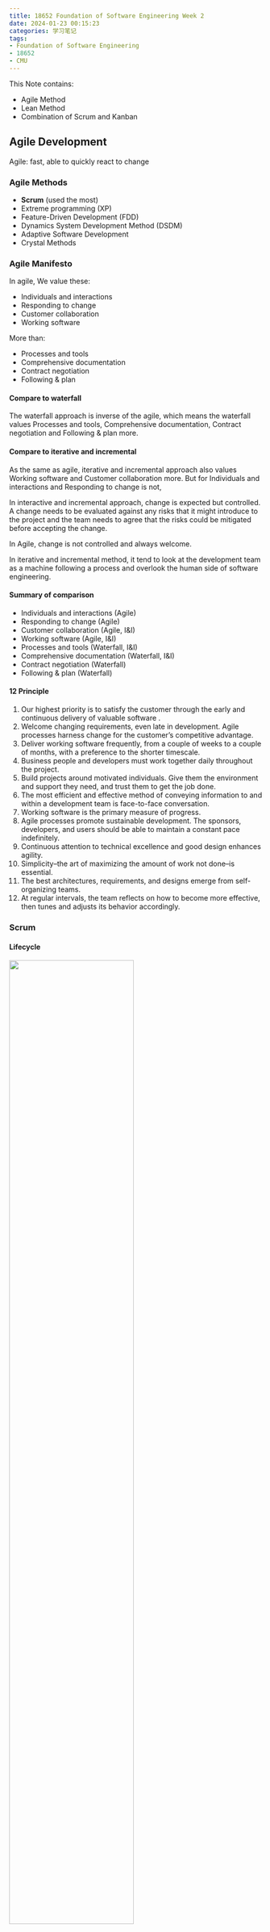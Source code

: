 ```yaml
---
title: 18652 Foundation of Software Engineering Week 2
date: 2024-01-23 00:15:23
categories: 学习笔记
tags: 
- Foundation of Software Engineering
- 18652
- CMU
---
```


This Note contains: 
- Agile Method
- Lean Method
- Combination of Scrum and Kanban

<!-- more -->
<!-- toc -->

## Agile Development

Agile: fast, able to quickly react to change

### Agile Methods

- **Scrum** (used the most)
- Extreme programming (XP)
- Feature-Driven Development (FDD)
- Dynamics System Development Method (DSDM)
- Adaptive Software Development
- Crystal Methods

### Agile Manifesto

In agile, We value these: 

- Individuals and interactions
- Responding to change
- Customer collaboration
- Working software

More than: 

- Processes and tools
- Comprehensive documentation
- Contract negotiation
- Following & plan

#### Compare to waterfall

The waterfall approach is inverse of the agile, which means the waterfall values Processes and tools, Comprehensive documentation, Contract negotiation and Following & plan more.

#### Compare to iterative and incremental

As the same as agile, iterative and incremental approach  also values Working software and Customer collaboration more. But for Individuals and interactions and Responding to change is not,

In interactive and incremental approach, change is expected but controlled.  A change needs to be evaluated against any risks that it might introduce to the project and the team needs to agree that the risks could be mitigated before accepting the change. 

In Agile, change is not controlled and always welcome. 

In iterative and incremental method, it tend to look at the development team as a machine following a process and overlook the human side of software engineering. 

#### Summary of comparison 

- Individuals and interactions (Agile)
- Responding to change (Agile)
- Customer collaboration (Agile, I&I)
- Working software (Agile, I&I)
- Processes and tools (Waterfall, I&I)
- Comprehensive documentation (Waterfall, I&I)
- Contract negotiation (Waterfall)
- Following & plan (Waterfall)

#### 12 Principle

1. Our highest priority is to satisfy the customer through the early and continuous delivery of valuable software .
2. Welcome changing requirements, even late in development. Agile processes harness change for the customer’s competitive advantage.
3. Deliver working software frequently, from a couple of weeks to a couple of months, with a preference to the shorter timescale.
4.  Business people and developers must work together daily throughout the project.
5.  Build projects around motivated individuals. Give them the environment and support they need, and trust them to get the job done.
6.  The most efficient and effective method of conveying information to and within a development team is face-to-face conversation.
7.  Working software is the primary measure of progress.
8.  Agile processes promote sustainable development. The sponsors, developers, and users should be able to maintain a constant pace indefinitely.
9.  Continuous attention to technical excellence and good design   enhances agility.
10.   Simplicity–the art of maximizing the amount of work not done–is essential.
11.  The best architectures, requirements, and designs emerge from self-organizing teams.
12.  At regular intervals, the team reflects on how to become more effective, then tunes and adjusts its behavior accordingly.

### Scrum

#### Lifecycle

<img src="1.png" width="70%" height="70%">

#### Agile value in Scrum Practice

##### Customer Collaboration

> Principle 4: Business people and developers must work together daily throughout the project

This principle could be implemented differently in different methods. 

For instance, in XP, it is implemented using the practice of having a real customer available onsite. In Scrum, this is implemented using the practice of having a **Product Owner** embedded in the team.

- The Product Owner is not the real customer, but he should be working closely with the customer so he can represent the customer.

##### Responding to change

> Principle 2: Welcome changing requirements, even late in development. Agile processes harness change for the customer’s competitive advantage

 This is implemented in Scrum using the practice of continuously updating and prioritizing the **Product Backlog**.

>  **Product Backlog:** It is composed of a number of features to be implemented.  These feature are prioritized by the Product Owner based on customer value.

New feature could be proposed by anyone at anytime, and also the backlog could be reprioritized. 

##### Working software

> Principle 1: Our highest priority is to satisfy the customer through the early and continuous delivery of valuable software .

This principle is implemented in Scrum using the practices of **Iterative Development** and **Sprint Review**. 

The Scrum lifecycle shows that the project is decomposed into series of iterations, called sprints. Each iteration is 2-4 weeks long, and it focuses on implementing a subset of high value features. Through out the iteration, the team meets everyday during a standup meeting. 

In addition, every sprint have a sprint review, to demo the new feature implemented. Audience is the Product Owner and other stakeholders. 

##### Individual and Interaction

> Principle 12: At regular intervals, the team reflects on how to become more effective, then tunes and adjusts its behavior accordingly.

It is implemented in Scrum using the practice of **Sprint Retrospective**.

The entire team holds a retrospective after each sprint. They reflect on what went well/wrong and what to improve during the next sprint. 

 #### What is miss in Scrum as a developer? 

Scrum is a project management framework, in the sense that it provides some guidance on how to manage the project and organized the teams. 

But the scrum does not any guidance on how to perform the technical work. 

For this practice, that is where XP comes in handy. 

#### XP (Extreme Programming) technical practices example

- Test first: writing unit test before writing code.
- Pair-programming: 2 developer working on one workstation, learn from each other an improve code quality.
- incremental design: Instead of starting with a complex design that solves many problems, the idea is to start with a simplest design that solves only one problem and then continuously improve the design through refactoring. 

### Benefits of Agile

1. **Ability to manage changing priorities**
2. Increased productivity
3. Improved project visibility
4. ...

### Barrier to Agile adoption

1. **Inability to change organization culture**
2. General resistance for changing
3. Trying to fit agile elements to non-agile framework
4. ...

---



## Lean Development

For a system, being lean means being optimized in terms of effectiveness, with no waste generation. 

### Lean Approach

**Lean Principles:** Applicable to software

**Key element:** Systems approach to optimize flows and reduce waste.

#### Lean Principles

There are 5 Principles in lean development approach.

1. Identify value
   - Make sure you understand what value means from the perspective of your customer
2. Map value stream
   - Identify all the step of your process, and eliminate the ones that do not create value
3. Create flow
   - Organize the steps into a continuous flow, from the original idea to delivering value to customer
4. Implement pull
   - involve the customer in deciding what needs to be built next
5. Seek perfection
   - Continue the cycle until perfect value is created with no waste

### Waste

There are about 7 form of manufactoring waste: 

1. Inventory
2. Over Processing
3. Motion & Double handling
4. Waiting & Searching
5. Overproduction
6. Defects & Rework
7. Transportation

### Lean Method we focused

- *Kanban*
- Lean Software Development

### KanBan

Kanban approach to change: 

- First start with the foundation principles
- Then adopt the core practice

Kanban foundational principles: 

- Start with what you do now
- Agree to pursue incremental, evolutionary change
- Initially, respect current roles, responsibilities and job titles

#### Kanban Core Practice

<img src="2.png" width="70%" height="70%">

1. Visualize the workflow

   The visualization is done by the Kanban board. In this case, the workflow involves selecting items from a backlog, and a item could be a feature to be implemented for instance. Once select and item, then moves it to development state, to the test state, to the deployment state. Once deployed, the item is to move to done.

2.  Limit WIP (work in progress)

   The idea is to assign explicit limits to how many items may be in progress at each development state.

3. Measure & Optimize flow

   What we measure here is the lead time, or the average time that an item spends in the system, from selected to deploy.

4. Defer commitment

   The commitment to implement an item is deferred until the item is selected. Item remain in the backlog might not be implemented. 

##### Benefit of Kanban Practice

The defer commitment  can minimize production of unnecessary features.

The implement pull system can make the production based on actual customer demand.

The limit of WIP has benefits on

- Bottleneck identification
- Team Collaboration and learning
- Inventory reduction
- lead time reduction
- Quality improvement

##### 

---



## Combination of Method

### Scrum vs Kanban

Scrum

- iterative (sprint = iteration)
- requirement: Flow of project-wide activities

Kanban

- Not iterative in the same way as Scrum. More like a conveyer belt or a pipeline with lots parallelism. 
- requirement: Flow describing how a piece of requirement is translate to a delivered feature. 

#### 3 Question

1. Team Composition and Roles:  How does each approach team composition? What project/team roles does each prescribe?
   1. Scrum: Advocates cross-functional teams.
      - Roles Product Owner
      - Development Team
      - Scrum Master
   2. Kanban: Does not say anything about it Roles
2. Constraints: What kind of limits does each impose on the process, timing, organization, or workload?
   1.  Scrum: 
      - 30-day sprints limiting Work-in-Progress within and iteration to sprint backlog
      - Work item must fit in a sprint
   2. Kanban: 
      - Limits Work-in-Progress per workflow state
      - In a workflow state, work item must be compatible with the number of people available to tackle them and how much work they can take on at one time

3. Practice: Which regular practices does each prescribe? 
   1. Scrum: 
      - Product Backlog
      - Sprint Planning, Estimation
   2. Kanban:

